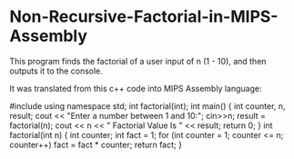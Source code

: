 # Non-Recursive-Factorial-in-MIPS-Assembly
This program finds the factorial of a user input of n (1 - 10), and then outputs it to the console. 

It was translated from this c++ code into MIPS Assembly language:

#include<iostream>
using namespace std;
int factorial(int);
int main() {
 int counter, n, result;
 cout << "Enter a number between 1 and 10:";
 cin>>n;
 result = factorial(n);
 cout << n << " Factorial Value Is " << result;
 return 0; }
int factorial(int n) {
 int counter;
 int fact = 1;
 for (int counter = 1; counter <= n; counter++)
  fact = fact * counter;
 return fact; }
